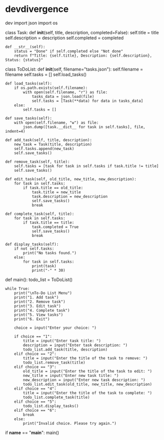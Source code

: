 # devdivergence
dev
import json
import os

class Task:
    def __init__(self, title, description, completed=False):
        self.title = title
        self.description = description
        self.completed = completed

    def __str__(self):
        status = "Done" if self.completed else "Not done"
        return f"Title: {self.title}, Description: {self.description}, Status: {status}"

class ToDoList:
    def __init__(self, filename="tasks.json"):
        self.filename = filename
        self.tasks = []
        self.load_tasks()

    def load_tasks(self):
        if os.path.exists(self.filename):
            with open(self.filename, "r") as file:
                tasks_data = json.load(file)
                self.tasks = [Task(**data) for data in tasks_data]
        else:
            self.tasks = []

    def save_tasks(self):
        with open(self.filename, "w") as file:
            json.dump([task.__dict__ for task in self.tasks], file, indent=4)

    def add_task(self, title, description):
        new_task = Task(title, description)
        self.tasks.append(new_task)
        self.save_tasks()

    def remove_task(self, title):
        self.tasks = [task for task in self.tasks if task.title != title]
        self.save_tasks()

    def edit_task(self, old_title, new_title, new_description):
        for task in self.tasks:
            if task.title == old_title:
                task.title = new_title
                task.description = new_description
                self.save_tasks()
                break

    def complete_task(self, title):
        for task in self.tasks:
            if task.title == title:
                task.completed = True
                self.save_tasks()
                break

    def display_tasks(self):
        if not self.tasks:
            print("No tasks found.")
        else:
            for task in self.tasks:
                print(task)
                print("-" * 30)

def main():
    todo_list = ToDoList()

    while True:
        print("\nTo-Do List Menu")
        print("1. Add task")
        print("2. Remove task")
        print("3. Edit task")
        print("4. Complete task")
        print("5. View tasks")
        print("6. Exit")

        choice = input("Enter your choice: ")

        if choice == "1":
            title = input("Enter task title: ")
            description = input("Enter task description: ")
            todo_list.add_task(title, description)
        elif choice == "2":
            title = input("Enter the title of the task to remove: ")
            todo_list.remove_task(title)
        elif choice == "3":
            old_title = input("Enter the title of the task to edit: ")
            new_title = input("Enter new task title: ")
            new_description = input("Enter new task description: ")
            todo_list.edit_task(old_title, new_title, new_description)
        elif choice == "4":
            title = input("Enter the title of the task to complete: ")
            todo_list.complete_task(title)
        elif choice == "5":
            todo_list.display_tasks()
        elif choice == "6":
            break
        else:
            print("Invalid choice. Please try again.")

if __name__ == "__main__":
    main()
